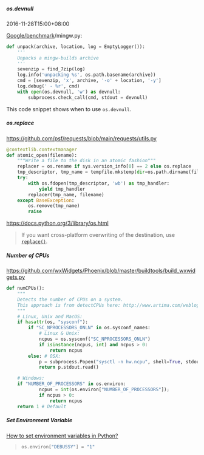##### os.devnull

2016-11-28T15:00+08:00

[Google/benchmark](https://github.com/google/benchmark)/mingw.py:

```python
def unpack(archive, location, log = EmptyLogger()):
    '''
    Unpacks a mingw-builds archive
    '''
    sevenzip = find_7zip(log)
    log.info('unpacking %s', os.path.basename(archive))
    cmd = [sevenzip, 'x', archive, '-o' + location, '-y']
    log.debug(' - %r', cmd)
    with open(os.devnull, 'w') as devnull:
        subprocess.check_call(cmd, stdout = devnull)
```

This code snippet shows when to use `os.devnull`.

##### os.replace

https://github.com/psf/requests/blob/main/requests/utils.py

```python
@contextlib.contextmanager
def atomic_open(filename):
    """Write a file to the disk in an atomic fashion"""
    replacer = os.rename if sys.version_info[0] == 2 else os.replace
    tmp_descriptor, tmp_name = tempfile.mkstemp(dir=os.path.dirname(filename))
    try:
        with os.fdopen(tmp_descriptor, 'wb') as tmp_handler:
            yield tmp_handler
        replacer(tmp_name, filename)
    except BaseException:
        os.remove(tmp_name)
        raise
```

https://docs.python.org/3/library/os.html

> If you want cross-platform overwriting of the destination, use [`replace()`](https://docs.python.org/3/library/os.html#os.replace).

##### Number of CPUs

https://github.com/wxWidgets/Phoenix/blob/master/buildtools/build_wxwidgets.py

```python
def numCPUs():
    """
    Detects the number of CPUs on a system.
    This approach is from detectCPUs here: http://www.artima.com/weblogs/viewpost.jsp?thread=230001
    """
    # Linux, Unix and MacOS:
    if hasattr(os, "sysconf"):
        if "SC_NPROCESSORS_ONLN" in os.sysconf_names:
            # Linux & Unix:
            ncpus = os.sysconf("SC_NPROCESSORS_ONLN")
            if isinstance(ncpus, int) and ncpus > 0:
                return ncpus
        else: # OSX:
            p = subprocess.Popen("sysctl -n hw.ncpu", shell=True, stdout=subprocess.PIPE)
            return p.stdout.read()

    # Windows:
    if "NUMBER_OF_PROCESSORS" in os.environ:
            ncpus = int(os.environ["NUMBER_OF_PROCESSORS"]);
            if ncpus > 0:
                return ncpus
    return 1 # Default
```

##### Set Environment Variable

[How to set environment variables in Python?](https://stackoverflow.com/questions/5971312/how-to-set-environment-variables-in-python)

> ```python
> os.environ["DEBUSSY"] = "1"
> ```


